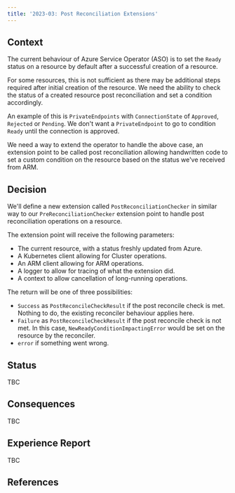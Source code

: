 ```yaml
---
title: '2023-03: Post Reconciliation Extensions'
---
```


## Context

The current behaviour of Azure Service Operator (ASO) is to set the `Ready` status on a resource by default after a successful creation of a resource. 

For some resources, this is not sufficient as there may be additional steps required after initial creation of the resource. We need the ability to check the status of a created resource post reconciliation and set a condition accordingly. 

An example of this is `PrivateEndpoints` with `ConnectionState` of `Approved`, `Rejected` or `Pending`. We don't want a `PrivateEndpoint` to go to condition `Ready` until the connection is approved.

We need a way to extend the operator to handle the above case, an extension point to be called post reconciliation allowing handwritten code to set a custom condition on the resource based on the status we've received from ARM.

## Decision

We'll define a new extension called `PostReconciliationChecker` in similar way to our `PreReconciliationChecker` extension point to handle post reconciliation operations on a resource. 

The extension point will receive the following parameters:

- The current resource, with a status freshly updated from Azure.
- A Kubernetes client allowing for Cluster operations.
- An ARM client allowing for ARM operations.
- A logger to allow for tracing of what the extension did.
- A context to allow cancellation of long-running operations.

The return will be one of three possibilities:

- `Success` as `PostReconcileCheckResult` if the post reconcile check is met. Nothing to do, the existing reconciler behaviour applies here.  
- `Failure` as `PostReconcileCheckResult` if the post reconcile check is not met. In this case, `NewReadyConditionImpactingError` would be set on the resource by the reconciler.
- `error` if something went wrong.

## Status

TBC

## Consequences

TBC

## Experience Report

TBC

## References